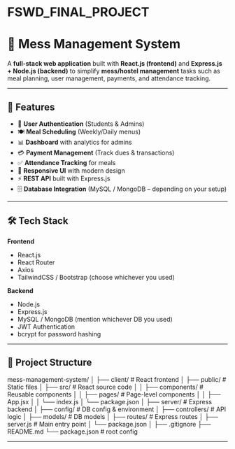 # FSWD_FINAL_PROJECT


# 🍴 Mess Management System

A **full-stack web application** built with **React.js (frontend)** and **Express.js + Node.js (backend)** to simplify **mess/hostel management** tasks such as meal planning, user management, payments, and attendance tracking.  

---

## 🚀 Features

- 🔐 **User Authentication** (Students & Admins)
- 🍽 **Meal Scheduling** (Weekly/Daily menus)
- 📊 **Dashboard** with analytics for admins
- 💳 **Payment Management** (Track dues & transactions)
- ✅ **Attendance Tracking** for meals
- 📱 **Responsive UI** with modern design
- ⚡ **REST API** built with Express.js
- 🗄 **Database Integration** (MySQL / MongoDB – depending on your setup)

---

## 🛠 Tech Stack

**Frontend**  
- React.js  
- React Router  
- Axios  
- TailwindCSS / Bootstrap (choose whichever you used)

**Backend**  
- Node.js  
- Express.js  
- MySQL / MongoDB (mention whichever DB you used)  
- JWT Authentication  
- bcrypt for password hashing  

---

## 📂 Project Structure

mess-management-system/
│
├── client/ # React frontend
│ ├── public/ # Static files
│ ├── src/ # React source code
│ │ ├── components/ # Reusable components
│ │ ├── pages/ # Page-level components
│ │ ├── App.jsx
│ │ └── index.js
│ └── package.json
│
├── server/ # Express backend
│ ├── config/ # DB config & environment
│ ├── controllers/ # API logic
│ ├── models/ # DB models
│ ├── routes/ # Express routes
│ ├── server.js # Main entry point
│ └── package.json
│
├── .gitignore
├── README.md
└── package.json # root config


---
